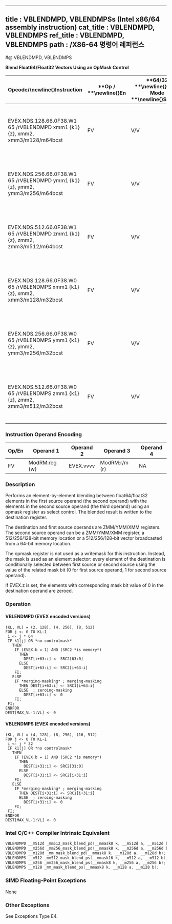 ----------------------------
title : VBLENDMPD, VBLENDMPSs (Intel x86/64 assembly instruction)
cat_title : VBLENDMPD, VBLENDMPS
ref_title : VBLENDMPD, VBLENDMPS
path : /X86-64 명령어 레퍼런스
----------------------------
#@ VBLENDMPD, VBLENDMPS

**Blend Float64/Float32 Vectors Using an OpMask Control**

|**Opcode/**\newline{}**Instruction**|**Op / **\newline{}**En**|**64/32 **\newline{}**bit Mode **\newline{}**Support**|**CPUID **\newline{}**Feature **\newline{}**Flag**|**Description**|
|------------------------------------|-------------------------|------------------------------------------------------|--------------------------------------------------|---------------|
|EVEX.NDS.128.66.0F38.W1 65 /rVBLENDMPD xmm1 {k1}{z}, xmm2, xmm3/m128/m64bcst|FV|V/V|AVX512VLAVX512F|Blend double-precision vector xmm2 and double-precision vector xmm3/m128/m64bcst and store the result in xmm1, under control mask.|
|EVEX.NDS.256.66.0F38.W1 65 /rVBLENDMPD ymm1 {k1}{z}, ymm2, ymm3/m256/m64bcst|FV|V/V|AVX512VLAVX512F|Blend double-precision vector ymm2 and double-precision vector ymm3/m256/m64bcst and store the result in ymm1, under control mask.|
|EVEX.NDS.512.66.0F38.W1 65 /rVBLENDMPD zmm1 {k1}{z}, zmm2, zmm3/m512/m64bcst|FV|V/V|AVX512F|Blend double-precision vector zmm2 and double-precision vector zmm3/m512/m64bcst and store the result in zmm1, under control mask.|
|EVEX.NDS.128.66.0F38.W0 65 /rVBLENDMPS xmm1 {k1}{z}, xmm2, xmm3/m128/m32bcst|FV|V/V|AVX512VLAVX512F|Blend single-precision vector xmm2 and single-precision vector xmm3/m128/m32bcst and store the result in xmm1, under control mask.|
|EVEX.NDS.256.66.0F38.W0 65 /rVBLENDMPS ymm1 {k1}{z}, ymm2, ymm3/m256/m32bcst|FV|V/V|AVX512VLAVX512F|Blend single-precision vector ymm2 and single-precision vector ymm3/m256/m32bcst and store the result in ymm1, under control mask.|
|EVEX.NDS.512.66.0F38.W0 65 /rVBLENDMPS zmm1 {k1}{z}, zmm2, zmm3/m512/m32bcst|FV|V/V|AVX512F|Blend single-precision vector zmm2 and single-precision vector zmm3/m512/m32bcst using k1 as select control and store the result in zmm1.|
### Instruction Operand Encoding


|Op/En|Operand 1|Operand 2|Operand 3|Operand 4|
|-----|---------|---------|---------|---------|
|FV|ModRM:reg (w)|EVEX.vvvv|ModRM:r/m (r)|NA|
### Description


Performs an element-by-element blending between float64/float32 elements in the first source operand (the second operand) with the elements in the second source operand (the third operand) using an opmask register as select control. The blended result is written to the destination register.

The destination and first source operands are ZMM/YMM/XMM registers. The second source operand can be a ZMM/YMM/XMM register, a 512/256/128-bit memory location or a 512/256/128-bit vector broadcasted from a 64-bit memory location.

The opmask register is not used as a writemask for this instruction. Instead, the mask is used as an element selector: every element of the destination is conditionally selected between first source or second source using the value of the related mask bit (0 for first source operand, 1 for second source operand).

If EVEX.z is set, the elements with corresponding mask bit value of 0 in the destination operand are zeroed.


### Operation
#### VBLENDMPD (EVEX encoded versions)
```info-verb
(KL, VL) = (2, 128), (4, 256), (8, 512)
FOR j <-  0 TO KL-1
 i <-  j * 64
 IF k1[j] OR *no controlmask*
   THEN
    IF (EVEX.b = 1) AND (SRC2 *is memory*)
      THEN
        DEST[i+63:i] <-  SRC2[63:0]
      ELSE 
        DEST[i+63:i]  <- SRC2[i+63:i]
    FI;
   ELSE 
    IF *merging-masking* ; merging-masking
      THEN DEST[i+63:i] <-  SRC1[i+63:i]
      ELSE  ; zeroing-masking
        DEST[i+63:i] <-  0
    FI;
 FI;
ENDFOR
DEST[MAX_VL-1:VL]  <- 0
```
#### VBLENDMPS (EVEX encoded versions)
```info-verb
(KL, VL) = (4, 128), (8, 256), (16, 512)
FOR j  <- 0 TO KL-1
 i <-  j * 32
 IF k1[j] OR *no controlmask*
   THEN
    IF (EVEX.b = 1) AND (SRC2 *is memory*)
      THEN
        DEST[i+31:i]  <- SRC2[31:0]
      ELSE 
        DEST[i+31:i] <-  SRC2[i+31:i]
    FI;
   ELSE 
    IF *merging-masking* ; merging-masking
      THEN DEST[i+31:i]  <- SRC1[i+31:i]
      ELSE  ; zeroing-masking
        DEST[i+31:i] <-  0
    FI;
 FI;
ENDFOR
DEST[MAX_VL-1:VL] <-  0
```

### Intel C/C++ Compiler Intrinsic Equivalent

```cpp
VBLENDMPD __m512d _mm512_mask_blend_pd(__mmask8 k, __m512d a, __m512d b);
VBLENDMPD __m256d _mm256_mask_blend_pd(__mmask8 k, __m256d a, __m256d b);
VBLENDMPD __m128d _mm_mask_blend_pd(__mmask8 k, __m128d a, __m128d b);
VBLENDMPS __m512 _mm512_mask_blend_ps(__mmask16 k, __m512 a, __m512 b);
VBLENDMPS __m256 _mm256_mask_blend_ps(__mmask8 k, __m256 a, __m256 b);
VBLENDMPS __m128 _mm_mask_blend_ps(__mmask8 k, __m128 a, __m128 b);
```
### SIMD Floating-Point Exceptions


None

### Other Exceptions


See Exceptions Type E4.

